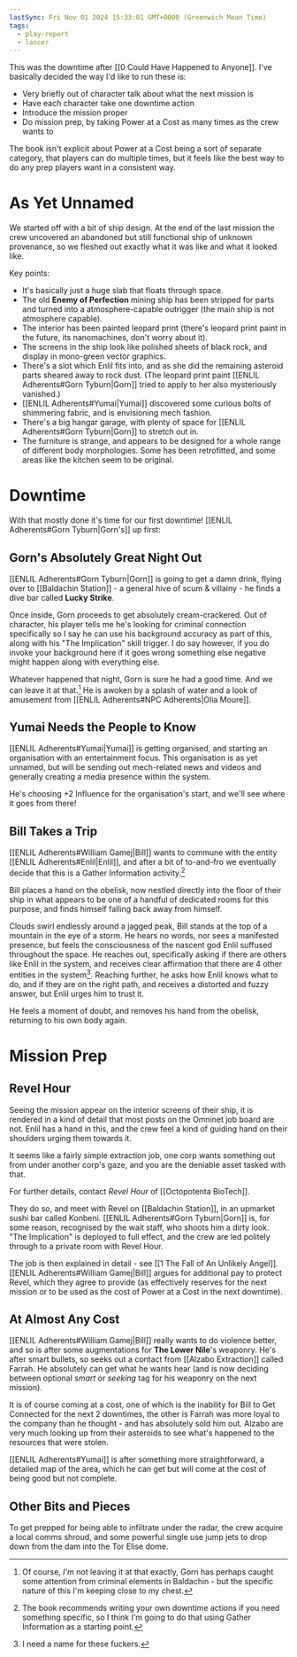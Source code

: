 ```yaml
---
lastSync: Fri Nov 01 2024 15:33:01 GMT+0000 (Greenwich Mean Time)
tags:
  - play-report
  - lancer
---
```


This was the downtime after [[0 Could Have Happened to Anyone]]. I've basically decided the way I'd like to run these is:
- Very briefly out of character talk about what the next mission is
- Have each character take one downtime action
- Introduce the mission proper
- Do mission prep, by taking Power at a Cost as many times as the crew wants to

The book isn't explicit about Power at a Cost being a sort of separate category, that players can do multiple times, but it feels like the best way to do any prep players want in a consistent way.

# As Yet Unnamed

We started off with a bit of ship design. At the end of the last mission the crew uncovered an abandoned but still functional ship of unknown provenance, so we fleshed out exactly what it was like and what it looked like.

Key points:
- It's basically just a huge slab that floats through space.
- The old **Enemy of Perfection** mining ship has been stripped for parts and turned into a atmosphere-capable outrigger (the main ship is not atmosphere capable).
- The interior has been painted leopard print (there's leopard print paint in the future, its nanomachines, don't worry about it).
- The screens in the ship look like polished sheets of black rock, and display in mono-green vector graphics.
- There's a slot which Enlil fits into, and as she did the remaining asteroid parts sheared away to rock dust. (The leopard print paint [[ENLIL Adherents#Gorn Tyburn|Gorn]] tried to apply to her also mysteriously vanished.)
- [[ENLIL Adherents#Yumai|Yumai]] discovered some curious bolts of shimmering fabric, and is envisioning mech fashion.
- There's a big hangar garage, with plenty of space for [[ENLIL Adherents#Gorn Tyburn|Gorn]] to stretch out in.
- The furniture is strange, and appears to be designed for a whole range of different body morphologies. Some has been retrofitted, and some areas like the kitchen seem to be original.

# Downtime

With that mostly done it's time for our first downtime! [[ENLIL Adherents#Gorn Tyburn|Gorn's]] up first:

## Gorn's Absolutely Great Night Out

[[ENLIL Adherents#Gorn Tyburn|Gorn]] is going to get a damn drink, flying over to [[Baldachin Station]] - a general hive of scum & villainy - he finds a dive bar called **Lucky Strike**.

Once inside, Gorn proceeds to get absolutely cream-crackered. Out of character, his player tells me he's looking for criminal connection specifically so I say he can use his background accuracy as part of this, along with his "The Implication" skill trigger. I do say however, if you do invoke your background here if it goes wrong something else negative might happen along with everything else.

Whatever happened that night, Gorn is sure he had a good time. And we can leave it at that.[^1] He is awoken by a splash of water and a look of amusement from [[ENLIL Adherents#NPC Adherents|Olia Moure]].

## Yumai Needs the People to Know

[[ENLIL Adherents#Yumai|Yumai]] is getting organised, and starting an organisation with an entertainment focus. This organisation is as yet unnamed, but will be sending out mech-related news and videos and generally creating a media presence within the system.

He's choosing +2 Influence for the organisation's start, and we'll see where it goes from there!

## Bill Takes a Trip

[[ENLIL Adherents#William Gamej|Bill]] wants to commune with the entity [[ENLIL Adherents#Enlil|Enlil]], and after a bit of to-and-fro we eventually decide that this is a Gather Information activity.[^2]

Bill places a hand on the obelisk, now nestled directly into the floor of their ship in what appears to be one of a handful of dedicated rooms for this purpose, and finds himself falling back away from himself.

Clouds swirl endlessly around a jagged peak, Bill stands at the top of a mountain in the eye of a storm. He hears no words, nor sees a manifested presence, but feels the consciousness of the nascent god Enlil suffused throughout the space. He reaches out, specifically asking if there are others like Enlil in the system, and receives clear affirmation that there are 4 other entities in the system[^3]. Reaching further, he asks how Enlil knows what to do, and if they are on the right path, and receives a distorted and fuzzy answer, but Enlil urges him to trust it.

He feels a moment of doubt, and removes his hand from the obelisk, returning to his own body again.

# Mission Prep

## Revel Hour

Seeing the mission appear on the interior screens of their ship, it is rendered in a kind of detail that most posts on the Omninet job board are not. Enlil has a hand in this, and the crew feel a kind of guiding hand on their shoulders urging them towards it.

It seems like a fairly simple extraction job, one corp wants something out from under another corp's gaze, and you are the deniable asset tasked with that.

For further details, contact *Revel Hour* of [[Octopotenta BioTech]].

They do so, and meet with Revel on [[Baldachin Station]], in an upmarket sushi bar called Konbeni. [[ENLIL Adherents#Gorn Tyburn|Gorn]] is, for some reason, recognised by the wait staff, who shoots him a dirty look. "The Implication" is deployed to full effect, and the crew are led politely through to a private room with Revel Hour.

The job is then explained in detail - see [[1 The Fall of An Unlikely Angel]]. [[ENLIL Adherents#William Gamej|Bill]] argues for additional pay to protect Revel, which they agree to provide (as effectively reserves for the next mission or to be used as the cost of Power at a Cost in the next downtime).

## At Almost Any Cost

[[ENLIL Adherents#William Gamej|Bill]] really wants to do violence better, and so is after some augmentations for **The Lower Nile**'s weaponry. He's after smart bullets, so seeks out a contact from [[Alzabo Extraction]] called Farrah. He absolutely can get what he wants hear (and is now deciding between optional *smart* or *seeking* tag for his weaponry on the next mission).

It is of course coming at a cost, one of which is the inability for Bill to Get Connected for the next 2 downtimes, the other is Farrah was more loyal to the company than he thought - and has absolutely sold him out. Alzabo are very much looking up from their asteroids to see what's happened to the resources that were stolen.

[[ENLIL Adherents#Yumai]] is after something more straightforward, a detailed map of the area, which he can get but will come at the cost of being good but not complete.

## Other Bits and Pieces

To get prepped for being able to infiltrate under the radar, the crew acquire a local comms shroud, and some powerful single use jump jets to drop down from the dam into the Tor Elise dome.

[^1]: Of course, *I'm* not leaving it at that exactly, Gorn has perhaps caught some attention from criminal elements in Baldachin - but the specific nature of this I'm keeping close to my chest.

[^2]: The book recommends writing your own downtime actions if you need something specific, so I think I'm going to do that using Gather Information as a starting point.

[^3]: I need a name for these fuckers.